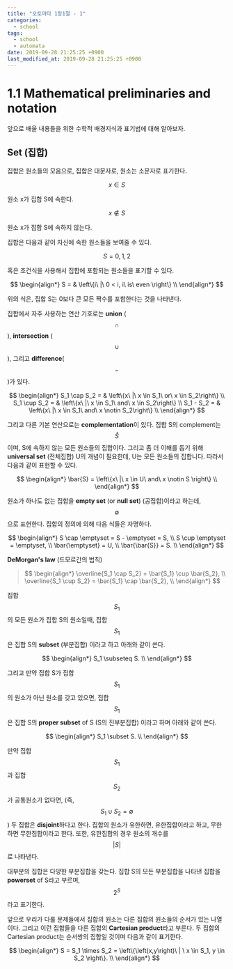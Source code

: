 ```yaml
---
title: "오토마타 1장1절 - 1"
categories:
  - school
tags:
  - school
  - automata
date: 2019-09-28 21:25:25 +0900
last_modified_at: 2019-09-28 21:25:25 +0900
---
```

# 1.1 Mathematical preliminaries and notation

앞으로 배울 내용들을 위한 수학적 배경지식과 표기법에 대해 알아보자.

## Set (집합)
집합은 원소들의 모음으로, 집합은 대문자로, 원소는 소문자로 표기한다.

$$
x \in S
$$

원소 x가 집합 S에 속한다.

$$
x \notin S
$$

원소 x가 집합 S에 속하지 않는다.

집합은 다음과 같이 자신에 속한 원소들을 보여줄 수 있다.

$$
S = {0, 1, 2}
$$

혹은 조건식을 사용해서 집합에 포함되는 원소들을 표기할 수 있다.


$$
\begin{align*}
S = & \left\{i\ |\ 0 < i, i\ is\ even \right\} \\
\end{align*}
$$

위의 식은, 집합 S는 0보다 큰 모든 짝수를 포함한다는 것을 나타낸다.

집합에서 자주 사용하는 연산 기호로는 **union** ($$\cap$$), **intersection** ($$\cup$$), 그리고 **difference**($$-$$)가 있다.

$$
\begin{align*}
S_1 \cap S_2 = & \left\{x\ |\ x \in S_1\ or\ x \in S_2\right\} \\
S_1 \cup S_2 = & \left\{x\ |\ x \in S_1\ and\ x \in S_2\right\} \\
S_1 - S_2 = & \left\{x\ |\ x \in S_1\ and\ x \notin S_2\right\} \\
\end{align*}
$$

그리고 다른 기본 연산으로는 **complementation**이 있다. 집합 S의 complement는 $$\bar{S}$$이며, S에 속하지 않는 모든 원소들의 집합이다. 그리고 좀 더 이해를 돕기 위해 **universal set** (전체집합) U의 개념이 필요한데, U는 모든 원소들의 집합니다. 따라서 다음과 같이 표현할 수 있다.

$$
\begin{align*}
\bar{S} = \left\{x\ |\ x \in U\ and\ x \notin S \right\} \\
\end{align*}
$$

원소가 하나도 없는 집합을 **empty set** (or **null set**) (공집합)이라고 하는데, $$\emptyset$$으로 표현한다. 집합의 정의에 의해 다음 식들은 자명하다.

$$
\begin{align*}
S \cap \emptyset = S - \emptyset = S, \\
S \cup \emptyset = \emptyset, \\
\bar{\emptyset} = U, \\
\bar{\bar{S}} = S. \\
\end{align*}
$$

**DeMorgan's law** (드모르간의 법칙)
<blockquote>
$$
\begin{align*}
\overline{S_1 \cap S_2} = \bar{S_1} \cup \bar{S_2}, \\
\overline{S_1 \cup S_2} = \bar{S_1} \cap \bar{S_2}, \\
\end{align*}
$$
</blockquote>

집합 $$S_1$$의 모든 원소가 집합 S의 원소일때, 집합 $$S_1$$은 집합 S의 **subset** (부분집합) 이라고 하고 아래와 같이 쓴다.

$$
\begin{align*}
S_1 \subseteq S. \\
\end{align*}
$$

그리고 만약 집합 S가 집합 $$S_1$$의 원소가 아닌 원소를 갖고 있으면, 집합 $$S_1$$은 집합 S의 **proper subset** of S (S의 진부분집합) 이라고 하며 아래와 같이 쓴다.

$$
\begin{align*}
S_1 \subset S. \\
\end{align*}
$$

만약 집합 $$S_1$$과 집합 $$S_2$$가 공통원소가 없다면, (즉, $$S_1 \cup S_2 = \emptyset$$) 두 집합은 **disjoint**하다고 한다.
집합의 원소가 유한하면, 유한집합이라고 하고, 무한하면 무한집합이라고 한다.
또한, 유한집합의 경우 원소의 개수를 $$\left\vert S \right\vert$$로 나타낸다.

대부분의 집합은 다양한 부분집합을 갖는다. 집합 S의 모든 부분집합을 나타낸 집합을 **powerset** of S라고 부르며, $$2^S$$라고 표기한다.

앞으로 우리가 다룰 문제들에서 집합의 원소는 다른 집합의 원소들의 순서가 있는 나열이다. 그리고 이런 집합들을 다른 집합의 **Cartesian product**라고 부른다. 두 집합의 Cartesian product는 순서쌍의 집합일 것이며 다음과 같이 표기한다.

$$
\begin{align*}
S = S_1 \times S_2 = \left\{\left(x,y\right)\ | \ x \in S_1, y \in S_2 \right\}. \\
\end{align*}
$$
  
